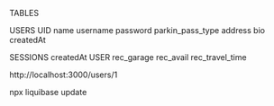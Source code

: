 TABLES

USERS
UID
name
username
password
parkin_pass_type
address
bio
createdAt

SESSIONS
createdAt
USER
rec_garage
rec_avail
rec_travel_time

http://localhost:3000/users/1

npx liquibase update